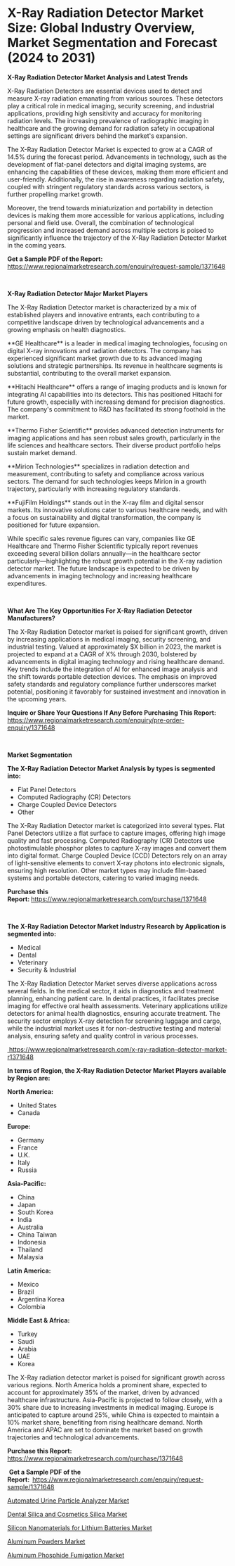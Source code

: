 <p><h1>X-Ray Radiation Detector Market Size: Global Industry Overview, Market Segmentation and Forecast (2024 to 2031)</h1></p><p><strong>X-Ray Radiation Detector Market Analysis and Latest Trends</strong></p>
<p><p>X-Ray Radiation Detectors are essential devices used to detect and measure X-ray radiation emanating from various sources. These detectors play a critical role in medical imaging, security screening, and industrial applications, providing high sensitivity and accuracy for monitoring radiation levels. The increasing prevalence of radiographic imaging in healthcare and the growing demand for radiation safety in occupational settings are significant drivers behind the market's expansion.</p><p>The X-Ray Radiation Detector Market is expected to grow at a CAGR of 14.5% during the forecast period. Advancements in technology, such as the development of flat-panel detectors and digital imaging systems, are enhancing the capabilities of these devices, making them more efficient and user-friendly. Additionally, the rise in awareness regarding radiation safety, coupled with stringent regulatory standards across various sectors, is further propelling market growth.</p><p>Moreover, the trend towards miniaturization and portability in detection devices is making them more accessible for various applications, including personal and field use. Overall, the combination of technological progression and increased demand across multiple sectors is poised to significantly influence the trajectory of the X-Ray Radiation Detector Market in the coming years.</p></p>
<p><strong>Get a Sample PDF of the Report:&nbsp;</strong> <a href="https://www.regionalmarketresearch.com/enquiry/request-sample/1371648">https://www.regionalmarketresearch.com/enquiry/request-sample/1371648</a></p>
<p>&nbsp;</p>
<p><strong>X-Ray Radiation Detector Major Market Players</strong></p>
<p><p>The X-Ray Radiation Detector market is characterized by a mix of established players and innovative entrants, each contributing to a competitive landscape driven by technological advancements and a growing emphasis on health diagnostics.</p><p>**GE Healthcare** is a leader in medical imaging technologies, focusing on digital X-ray innovations and radiation detectors. The company has experienced significant market growth due to its advanced imaging solutions and strategic partnerships. Its revenue in healthcare segments is substantial, contributing to the overall market expansion.</p><p>**Hitachi Healthcare** offers a range of imaging products and is known for integrating AI capabilities into its detectors. This has positioned Hitachi for future growth, especially with increasing demand for precision diagnostics. The company's commitment to R&D has facilitated its strong foothold in the market.</p><p>**Thermo Fisher Scientific** provides advanced detection instruments for imaging applications and has seen robust sales growth, particularly in the life sciences and healthcare sectors. Their diverse product portfolio helps sustain market demand.</p><p>**Mirion Technologies** specializes in radiation detection and measurement, contributing to safety and compliance across various sectors. The demand for such technologies keeps Mirion in a growth trajectory, particularly with increasing regulatory standards.</p><p>**FujiFilm Holdings** stands out in the X-ray film and digital sensor markets. Its innovative solutions cater to various healthcare needs, and with a focus on sustainability and digital transformation, the company is positioned for future expansion.</p><p>While specific sales revenue figures can vary, companies like GE Healthcare and Thermo Fisher Scientific typically report revenues exceeding several billion dollars annually—in the healthcare sector particularly—highlighting the robust growth potential in the X-ray radiation detector market. The future landscape is expected to be driven by advancements in imaging technology and increasing healthcare expenditures.</p></p>
<p>&nbsp;</p>
<p><strong>What Are The Key Opportunities For X-Ray Radiation Detector Manufacturers?</strong></p>
<p><p>The X-Ray Radiation Detector market is poised for significant growth, driven by increasing applications in medical imaging, security screening, and industrial testing. Valued at approximately $X billion in 2023, the market is projected to expand at a CAGR of X% through 2030, bolstered by advancements in digital imaging technology and rising healthcare demand. Key trends include the integration of AI for enhanced image analysis and the shift towards portable detection devices. The emphasis on improved safety standards and regulatory compliance further underscores market potential, positioning it favorably for sustained investment and innovation in the upcoming years.</p></p>
<p><strong>Inquire or Share Your Questions If Any Before Purchasing This Report:</strong> <a href="https://www.regionalmarketresearch.com/enquiry/pre-order-enquiry/1371648">https://www.regionalmarketresearch.com/enquiry/pre-order-enquiry/1371648</a></p>
<p>&nbsp;</p>
<p><strong>Market Segmentation</strong></p>
<p><strong>The X-Ray Radiation Detector Market Analysis by types is segmented into:</strong></p>
<p><ul><li>Flat Panel Detectors</li><li>Computed Radiography (CR) Detectors</li><li>Charge Coupled Device Detectors</li><li>Other</li></ul></p>
<p><p>The X-Ray Radiation Detector market is categorized into several types. Flat Panel Detectors utilize a flat surface to capture images, offering high image quality and fast processing. Computed Radiography (CR) Detectors use photostimulable phosphor plates to capture X-ray images and convert them into digital format. Charge Coupled Device (CCD) Detectors rely on an array of light-sensitive elements to convert X-ray photons into electronic signals, ensuring high resolution. Other market types may include film-based systems and portable detectors, catering to varied imaging needs.</p></p>
<p><strong>Purchase this Report:&nbsp;</strong><a href="https://www.regionalmarketresearch.com/purchase/1371648">https://www.regionalmarketresearch.com/purchase/1371648</a></p>
<p>&nbsp;</p>
<p><strong>The X-Ray Radiation Detector Market Industry Research by Application is segmented into:</strong></p>
<p><ul><li>Medical</li><li>Dental</li><li>Veterinary</li><li>Security & Industrial</li></ul></p>
<p><p>The X-Ray Radiation Detector Market serves diverse applications across several fields. In the medical sector, it aids in diagnostics and treatment planning, enhancing patient care. In dental practices, it facilitates precise imaging for effective oral health assessments. Veterinary applications utilize detectors for animal health diagnostics, ensuring accurate treatment. The security sector employs X-ray detection for screening luggage and cargo, while the industrial market uses it for non-destructive testing and material analysis, ensuring safety and quality control in various processes.</p></p>
<p><a href="https://www.regionalmarketresearch.com/x-ray-radiation-detector-market-r1371648">&nbsp;https://www.regionalmarketresearch.com/x-ray-radiation-detector-market-r1371648</a></p>
<p><strong>In terms of Region, the X-Ray Radiation Detector Market Players available by Region are:</strong></p>
<p>
    <p> <strong> North America: </strong>
        <ul>
            <li>United States</li>
            <li>Canada</li>
        </ul>
        </p> 
    <p> <strong> Europe: </strong>
        <ul>
            <li>Germany</li>
            <li>France</li>
            <li>U.K.</li>
            <li>Italy</li>
            <li>Russia</li>
        </ul>
        </p> 
    <p> <strong> Asia-Pacific: </strong>
        <ul>
            <li>China</li>
            <li>Japan</li>
            <li>South Korea</li>
            <li>India</li>
            <li>Australia</li>
            <li>China Taiwan</li>
            <li>Indonesia</li>
            <li>Thailand</li>
            <li>Malaysia</li>
        </ul>
        </p> 
    <p> <strong> Latin America: </strong>
        <ul>
            <li>Mexico</li>
            <li>Brazil</li>
            <li>Argentina Korea</li>
            <li>Colombia</li>
        </ul>
        </p> 
    <p> <strong> Middle East & Africa: </strong>
        <ul>
            <li>Turkey</li>
            <li>Saudi</li>
            <li>Arabia</li>
            <li>UAE</li>
            <li>Korea</li>
        </ul>
    </p>
    </p>
<p><p>The X-Ray radiation detector market is poised for significant growth across various regions. North America holds a prominent share, expected to account for approximately 35% of the market, driven by advanced healthcare infrastructure. Asia-Pacific is projected to follow closely, with a 30% share due to increasing investments in medical imaging. Europe is anticipated to capture around 25%, while China is expected to maintain a 10% market share, benefiting from rising healthcare demand. North America and APAC are set to dominate the market based on growth trajectories and technological advancements.</p></p>
<p><strong>Purchase this Report: </strong><a href="https://www.regionalmarketresearch.com/purchase/1371648">https://www.regionalmarketresearch.com/purchase/1371648</a></p>
<p>&nbsp;<strong>Get a Sample PDF of the Report:&nbsp;&nbsp;</strong><a href="https://www.regionalmarketresearch.com/enquiry/request-sample/1371648">https://www.regionalmarketresearch.com/enquiry/request-sample/1371648</a></p>
<p><strong></strong></p>
<p><p><a href="https://github.com/MarilynDouglas476/Market-Research-Report-List-1/blob/main/automated-urine-particle-analyzer-market.md">Automated Urine Particle Analyzer Market</a></p><p><a href="https://issuu.com/reportprime-2/docs/dental-silica-and-cosmetics-silica-_a336ff016c58ae">Dental Silica and Cosmetics Silica Market</a></p><p><a href="https://issuu.com/reportprime-2/docs/silicon-nanomaterials-for-lithium-b_3d909071d508aa">Silicon Nanomaterials for Lithium Batteries Market</a></p><p><a href="https://www.linkedin.com/pulse/global-aluminum-powders-market-trends-innovations-forward-looking-p6fwe?trackingId=Fg5CvJg6QCSBHzoapGgOug%3D%3D">Aluminum Powders Market</a></p><p><a href="https://www.linkedin.com/pulse/aluminum-phosphide-fumigation-market-research-report-includes-9p88e?trackingId=Uzk115nYS9WB9uKJg%2FYMjA%3D%3D">Aluminum Phosphide Fumigation Market</a></p></p>